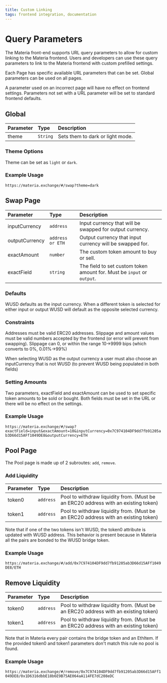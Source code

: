 ```yaml
---
title: Custom Linking
tags: frontend integration, documentation
---
```


# Query Parameters

The Materia front-end supports URL query parameters to allow for custom linking to the Materia frontend. Users and developers can use these query parameters to link to the Materia frontend with custom prefilled settings.

Each Page has specific available URL parameters that can be set. Global parameters can be used on all pages.

A parameter used on an incorrect page will have no effect on frontend settings. Parameters not set with a URL parameter will be set to standard frontend defaults.

## Global

| Parameter | Type     | Description                      |
| :-------- | :------- | :------------------------------- |
| theme     | `String` | Sets them to dark or light mode. |

### Theme Options

Theme can be set as `light` or `dark`.

### Example Usage

`https://materia.exchange/#/swap?theme=dark`

## Swap Page

| Parameter      | Type             | Description                                                            |
| :------------- | :--------------- | :--------------------------------------------------------------------- |
| inputCurrency  | `address`        | Input currency that will be swapped for output currency.               |
| outputCurrency | `address or ETH` | Output currency that input currency will be swapped for.               |
| exactAmount    | `number`         | The custom token amount to buy or sell.                                |
| exactField     | `string`         | The field to set custom token amount for. Must be `input` or `output`. |

### Defaults

WUSD defaults as the input currency. When a different token is selected for either input or output WUSD will default as the opposite selected currency.

### Constraints

Addresses must be valid ERC20 addresses. Slippage and amount values must be valid numbers accepted by the frontend \(or error will prevent from swapping\). Slippage can 0, or within the range 10-&gt;9999 bips \(which converts to 0%, 0.01%-&gt;99%\)

When selecting WUSD as the output currency a user must also choose an inputCurrency that is not WUSD \(to prevent WUSD being populated in both fields\)

### Setting Amounts

Two parameters, exactField and exactAmount can be used to set specific token amounts to be sold or bought. Both fields must be set in the URL or there will be no effect on the settings.

### Example Usage

`https://materia.exchange/#/swap?exactField=input&exactAmount=10&inputCurrency=0x7C974104DF9dd7fb91205ab3D66d15AFf1049DE8&outputCurrency=ETH`

## Pool Page

The Pool page is made up of 2 subroutes: `add`, `remove`.

### Add Liquidity

| Parameter | Type      | Description                                                                          |
| :-------- | :-------- | :----------------------------------------------------------------------------------- |
| token0    | `address` | Pool to withdraw liquidity from. \(Must be an ERC20 address with an existing token\) |
| token1    | `address` | Pool to withdraw liquidity from. \(Must be an ERC20 address with an existing token\) |

Note that if one of the two tokens isn't WUSD, the token0 attribute is updated with WUSD address. This behavior is present because in Materia all the pairs are bonded to the WUSD bridge token.
### Example Usage

`https://materia.exchange/#/add/0x7C974104DF9dd7fb91205ab3D66d15AFf1049DE8/ETH`

## Remove Liquidity

| Parameter | Type      | Description                                                                          |
| :-------- | :-------- | :----------------------------------------------------------------------------------- |
| token0    | `address` | Pool to withdraw liquidity from. \(Must be an ERC20 address with an existing token\) |
| token1    | `address` | Pool to withdraw liquidity from. \(Must be an ERC20 address with an existing token\) |

Note that in Materia every pair contains the bridge token and an EthItem. If the provided token0 and token1 parameters don't match this rule no pool is found. 

### Example Usage

`https://materia.exchange/#/remove/0x7C974104DF9dd7fb91205ab3D66d15AFf1049DE8/0x1D6316dbbE18b6E9B75AE064aA114FE7dC208eDC`
